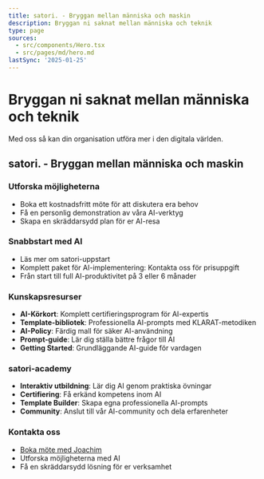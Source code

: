 ```yaml
---
title: satori. - Bryggan mellan människa och maskin
description: Bryggan ni saknat mellan människa och teknik
type: page
sources:
  - src/components/Hero.tsx
  - src/pages/md/hero.md
lastSync: '2025-01-25'
---
```


# Bryggan ni saknat mellan människa och teknik

Med oss så kan din organisation utföra mer i den digitala världen.

## satori. - Bryggan mellan människa och maskin

### Utforska möjligheterna
- Boka ett kostnadsfritt möte för att diskutera era behov
- Få en personlig demonstration av våra AI-verktyg
- Skapa en skräddarsydd plan för er AI-resa

### Snabbstart med AI
- Läs mer om satori-uppstart
- Komplett paket för AI-implementering: Kontakta oss för prisuppgift
- Från start till full AI-produktivitet på 3 eller 6 månader

### Kunskapsresurser
- **AI-Körkort**: Komplett certifieringsprogram för AI-expertis
- **Template-bibliotek**: Professionella AI-prompts med KLARAT-metodiken
- **AI-Policy**: Färdig mall för säker AI-användning
- **Prompt-guide**: Lär dig ställa bättre frågor till AI
- **Getting Started**: Grundläggande AI-guide för vardagen

### satori-academy
- **Interaktiv utbildning**: Lär dig AI genom praktiska övningar
- **Certifiering**: Få erkänd kompetens inom AI
- **Template Builder**: Skapa egna professionella AI-prompts
- **Community**: Anslut till vår AI-community och dela erfarenheter

### Kontakta oss
- [Boka möte med Joachim](https://outlook.office.com/bookwithme/user/7a2b5ed0069d485eaa32e2a5231363ad@Satoriml.se/meetingtype/O0B223LCCk-27FtP-ICAXQ2?anonymous&ep=mlink)
- Utforska möjligheterna med AI
- Få en skräddarsydd lösning för er verksamhet 
